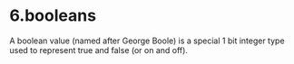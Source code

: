# 6.booleans
A boolean value (named after George Boole) is a special 1 bit integer type used to represent true and false (or on and off).
